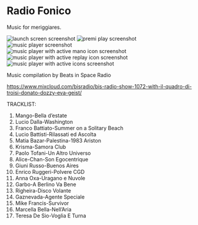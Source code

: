 #  Radio Fonico

Music for meriggiares.

![launch screen screenshot](radiofonico/Assets.xcassets/Screenshots/01)
![premi play screenshot](radiofonico/Assets.xcassets/screenshots/02)
![music player screenshot](radiofonico/Assets.xcassets/screenshots/03)
![music player with active mano icon screenshot](radiofonico/Assets.xcassets/screenshots/04)
![music player with active replay icon screenshot](radiofonico/Assets.xcassets/screenshots/05)
![music player with active icons screenshot](radiofonico/Assets.xcassets/screenshots/06)


Music compilation by Beats in Space Radio

https://www.mixcloud.com/bisradio/bis-radio-show-1072-with-il-quadro-di-troisi-donato-dozzy-eva-geist/

TRACKLIST: 

1. Mango-Bella d’estate 
2. Lucio Dalla-Washington 
3. Franco Battiato-Summer on a Solitary Beach 
4. Lucio Battisti-Rilassati ed Ascolta 
5. Matia Bazar-Palestina-1983 Ariston
6. Krisma-Samora Club
7. Paolo Tofani-Un Altro Universo 
8. Alice-Chan-Son Egocentrique 
9. Giuni Russo-Buenos Aires
10. Enrico Ruggeri-Polvere CGD
11. Anna Oxa-Uragano e Nuvole 
12. Garbo-A Berlino Va Bene 
13. Righeira-Disco Volante 
14. Gaznevada-Agente Speciale 
15. Mike Francis-Survivor
16. Marcella Bella-Nell’Aria 
17. Teresa De Sio-Voglia E Turna
